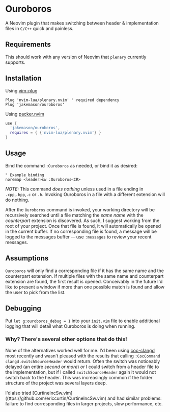 # Ouroboros

A Neovim plugin that makes switching between header & implementation files in `C/C++` quick and painless.

## Requirements

This should work with any version of Neovim that `plenary` currently supports.

## Installation

Using [vim-plug](https://github.com/junegunn/vim-plug)

```viml
Plug 'nvim-lua/plenary.nvim' " required dependency
Plug 'jakemason/ouroboros'
```

Using [packer.nvim](https://github.com/wbthomason/packer.nvim)

```lua
use {
  'jakemason/ouroboros',
  requires = { {'nvim-lua/plenary.nvim'} }
}
```

## Usage

Bind the command `:Ouroboros` as needed, or bind it as desired:

```viml
" Example binding
noremap <leader>sw :Ouroboros<CR>
```

*NOTE:* This command _does nothing_ unless used in a file ending in `.cpp`,`.hpp`,`.c` or `.h`.
Invoking Ouroboros in a file with a different extension will do nothing.

After the `Ouroboros` command is invoked, your working directory will be recursively searched until
a file matching the _same name_ with the _counterpart_ extension is discovered. As such, I suggest
working from the root of your project. Once that file is found, it will automatically be opened in
the current buffer. If no corresponding file is found, a message will be logged to the messages
buffer -- use `:messages` to review your recent messages.

## Assumptions

`Ouroboros` will only find a corresponding file if it has the same name and the counterpart
extension. If multiple files with the same name and counterpart extension are found, the first
result is opened. Conceivably in the future I'd like to present a window if more than one possible
match is found and allow the user to pick from the list.

## Debugging

Put `let g:ouroboros_debug = 1` into your `init.vim` file to enable additional logging that will
detail what Ouroboros is doing when running.

### Why? There's several other options that do this!

None of the alternatives worked well for me. I'd been using
[coc-clangd](https://github.com/clangd/coc-clangd) most recently and wasn't pleased with the results
that calling `:CocCommand clangd.switchSourceHeader` would return. Often the switch was noticeably
delayed (an entire _second or more_) _or_ I could switch from a header file to the implementation,
but if I called `switchSourceHeader` again it would not switch back to the header. This was
increasingly common if the folder structure of the project was several layers deep.

I'd also tried [CurtineIncSw.vim]((ttps://github.com/ericcurtin/CurtineIncSw.vim) and had similar
problems: failure to find corresponding files in larger projects, slow performance, etc.


